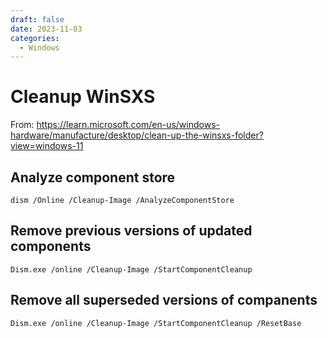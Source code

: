 ```yaml
---
draft: false
date: 2023-11-03
categories:
  - Windows
---
```



# Cleanup WinSXS
From: https://learn.microsoft.com/en-us/windows-hardware/manufacture/desktop/clean-up-the-winsxs-folder?view=windows-11

## Analyze component store
```
dism /Online /Cleanup-Image /AnalyzeComponentStore
```
## Remove previous versions of updated components
```
Dism.exe /online /Cleanup-Image /StartComponentCleanup
```

## Remove all superseded versions of companents
```
Dism.exe /online /Cleanup-Image /StartComponentCleanup /ResetBase
```
